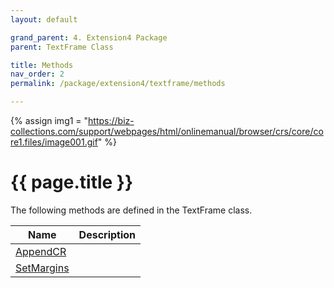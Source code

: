 ```yaml
---
layout: default

grand_parent: 4. Extension4 Package
parent: TextFrame Class

title: Methods
nav_order: 2
permalink: /package/extension4/textframe/methods

---
```

{% assign img1 = "https://biz-collections.com/support/webpages/html/onlinemanual/browser/crs/core/core1.files/image001.gif" %}


# {{ page.title }}

The following methods are defined in the TextFrame class.

|Name       | Description   |
|----------	|---------------|
|[AppendCR](/package/extension4/textframe/methods/appendcr) |  | Converts the line feed code|
|[SetMargins](/package/extension4/textframe/methods/setmargins) |  | Set the left and right margins <br><small><span style="color:red">Added since Ver.5.0.2</span></small>|